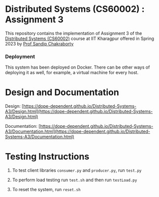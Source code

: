 # Distributed Systems (CS60002) : Assignment 3

This repository contains the implementation of Assignment 3 of the [Distributed Systems (CS60002)](http://cse.iitkgp.ac.in/~sandipc/courses/cs60002/cs60002.html) course at IIT Kharagpur offered in Spring 2023 by [Prof Sandip Chakraborty](http://cse.iitkgp.ac.in/~sandipc/)

### Deployment
This system has been deployed on Docker. There can be other ways of deploying it as well, for example, a virtual machine for every host. 

# Design and Documentation
Design: [https://dope-dependent.github.io/Distributed-Systems-A3/Design.html](https://dope-dependent.github.io/Distributed-Systems-A3/Design.html)


Documentation: [https://dope-dependent.github.io/Distributed-Systems-A3/Documentation.html](https://dope-dependent.github.io/Distributed-Systems-A3/Documentation.html)

# Testing Instructions
1. To test client libraries `consumer.py` and `producer.py`, run `test.py`

2. To perform load testing run `test.sh` and then run `testLoad.py`

3. To reset the system, run `reset.sh`

